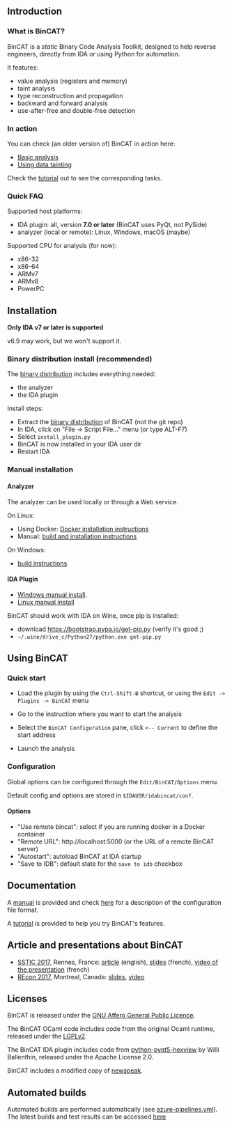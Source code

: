 ## Introduction

### What is BinCAT?

BinCAT is a *static* Binary Code Analysis Toolkit, designed to help reverse
engineers, directly from IDA or using Python for automation.

It features:

* value analysis (registers and memory)
* taint analysis
* type reconstruction and propagation
* backward and forward analysis
* use-after-free and double-free detection

### In action

You can check (an older version of) BinCAT in action here:

* [Basic analysis](https://syscall.eu/bincat/main.mp4)
* [Using data tainting](https://syscall.eu/bincat/taint.mp4)

Check the [tutorial](doc/tutorial.md) out to see the corresponding tasks.

### Quick FAQ

Supported host platforms:

* IDA plugin: all, version **7.0 or later** (BinCAT uses PyQt, not PySide)
* analyzer (local or remote): Linux, Windows, macOS (maybe)

Supported CPU for analysis (for now):
* x86-32
* x86-64
* ARMv7
* ARMv8
* PowerPC

## Installation

**Only IDA v7 or later is supported**

v6.9 may work, but we won't support it.

### Binary distribution install (recommended)

The [binary distribution](https://github.com/airbus-seclab/bincat/releases)
includes everything needed:

* the analyzer
* the IDA plugin

Install steps:

* Extract the [binary distribution](https://github.com/airbus-seclab/bincat/releases) of BinCAT (not the git repo)
* In IDA, click on "File -> Script File..." menu (or type ALT-F7)
* Select `install_plugin.py`
* BinCAT is now installed in your IDA user dir
* Restart IDA

### Manual installation

#### Analyzer
The analyzer can be used locally or through a Web service.

On Linux:
* Using Docker: [Docker installation instructions](doc/install_docker.md)
* Manual: [build and installation instructions](doc/install_manual.md)

On Windows:
* [build instructions](doc/windows_build.md)

#### IDA Plugin

* [Windows manual install](doc/plugin_manual_win.md).
* [Linux manual install](doc/install_plugin.md)

BinCAT should work with IDA on Wine, once pip is installed:

* download <https://bootstrap.pypa.io/get-pip.py> (verify it's good ;)
* `~/.wine/drive_c/Python27/python.exe get-pip.py`

## Using BinCAT

### Quick start
* Load the plugin by using the `Ctrl-Shift-B` shortcut, or using the
  `Edit -> Plugins -> BinCAT` menu

* Go to the instruction where you want to start the analysis
* Select the `BinCAT Configuration` pane, click `<-- Current` to define the start address
* Launch the analysis

### Configuration
Global options can be configured through the `Edit/BinCAT/Options` menu.

Default config and options are stored in `$IDAUSR/idabincat/conf`.

#### Options

* "Use remote bincat": select if you are running docker in a Docker container
* "Remote URL": http://localhost:5000 (or the URL of a remote BinCAT server)
* "Autostart": autoload BinCAT at IDA startup
* "Save to IDB": default state for the `save to idb` checkbox


## Documentation
A [manual](doc/manual.md) is provided and check [here](doc/ini_format.md) for a
description of the configuration file format.


A [tutorial](doc/tutorial.md) is provided to help you try BinCAT's features. 


## Article and presentations about BinCAT

* [SSTIC 2017](https://www.sstic.org/2017/presentation/bincat_purrfecting_binary_static_analysis/), Rennes, France: [article](https://www.sstic.org/media/SSTIC2017/SSTIC-actes/bincat_purrfecting_binary_static_analysis/SSTIC2017-Article-bincat_purrfecting_binary_static_analysis-biondi_rigo_zennou_mehrenberger.pdf) (english), [slides](https://www.sstic.org/media/SSTIC2017/SSTIC-actes/bincat_purrfecting_binary_static_analysis/SSTIC2017-Slides-bincat_purrfecting_binary_static_analysis-biondi_rigo_zennou_mehrenberger.pdf) (french), [video of the presentation](https://static.sstic.org/videos2017/SSTIC_2017-06-07_P07.mp4) (french)
* [REcon 2017](https://recon.cx/2017/montreal/talks/bincat.html), Montreal, Canada: [slides](https://syscall.eu/bincat/bincat-recon.pdf), [video](https://recon.cx/media-archive/2017/mtl/recon2017-mtl-05-philippe-biondi-xavier-mehrenberger-raphael-rigo-sarah-zennou-BinCAT-purrfecting-binary-static-analysis.mp4)

## Licenses

BinCAT is released under the [GNU Affero General Public
Licence](https://www.gnu.org/licenses/agpl.html).

The BinCAT OCaml code includes code from the original Ocaml runtime, released
under the [LGPLv2](https://www.gnu.org/licenses/lgpl-2.0.txt).

The BinCAT IDA plugin includes code from
[python-pyqt5-hexview](https://github.com/williballenthin/python-pyqt5-hexview)
by Willi Ballenthin, released under the Apache License 2.0.

BinCAT includes a modified copy of
[newspeak](https://github.com/airbus-seclab/c2newspeak).

## Automated builds

Automated builds are performed automatically (see
[azure-pipelines.yml](azure-pipelines.yml)). The latest builds and test results
can be accessed [here](https://dev.azure.com/airbus-seclab/bincat/_build)

